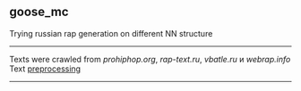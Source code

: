 ## goose_mc  
Trying russian rap generation on different NN structure  

---

Texts were crawled from *prohiphop.org*, *rap-text.ru*, *vbatle.ru* и *webrap.info*  
Text [preprocessing](code/extraction_of_notes.ipynb)  

---
